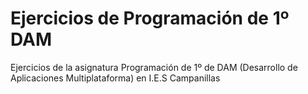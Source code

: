 # Ejercicios de Programación de 1º DAM

Ejercicios de la asignatura Programación de 1º de DAM (Desarrollo de Aplicaciones Multiplataforma) en I.E.S Campanillas

